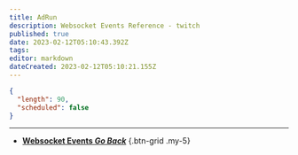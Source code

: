 ```yaml
---
title: AdRun
description: Websocket Events Reference - twitch
published: true
date: 2023-02-12T05:10:43.392Z
tags: 
editor: markdown
dateCreated: 2023-02-12T05:10:21.155Z
---
```


```json
{
  "length": 90,
  "scheduled": false
}
```

---

- [<i class="mdi mdi-chevron-left"></i>**Websocket Events *Go Back***](/Servers-Clients/WebSocket-Server/Events)
{.btn-grid .my-5}
